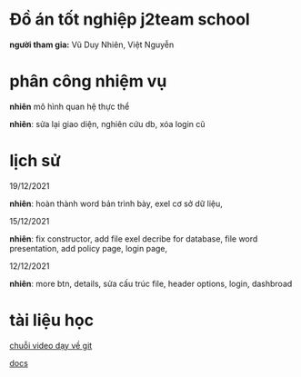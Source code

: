 # Đồ án tốt nghiệp j2team school 

**người tham gia:** Vũ Duy Nhiên, Việt Nguyễn

# phân công nhiệm vụ

**nhiên** mô hình quan hệ thực thể 

**nhiên**: sửa lại giao diện, nghiên cứu db, xóa login cũ 

# lịch sử

19/12/2021

**nhiên**:  hoàn thành word bản trình bày, exel cơ sở dữ liệu, 

15/12/2021

**nhiên**: fix constructor, add file exel decribe for database, file word presentation, add policy page, login page, 

12/12/2021

 **nhiên**: more btn, details, sửa cấu trúc file, header options, login, dashbroad
 

# **tài liệu học** 

[chuỗi video dạy về git ](https://www.youtube.com/playlist?list=PLkY6Xj8Sg8-viFVtaVps_h_Emi2wQyE7q)

[docs](https://backlog.com/git-tutorial/vn/)

